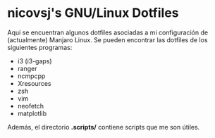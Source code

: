 # nicovsj's GNU/Linux Dotfiles
Aquí se encuentran algunos dotfiles asociadas a mi configuración de (actualmente) Manjaro Linux. Se pueden encontrar las dotfiles de los siguientes programas:

+ i3 (i3-gaps)
+ ranger
+ ncmpcpp
+ Xresources
+ zsh
+ vim
+ neofetch
+ matplotlib

Además, el directorio **.scripts/** contiene scripts que me son útiles.

